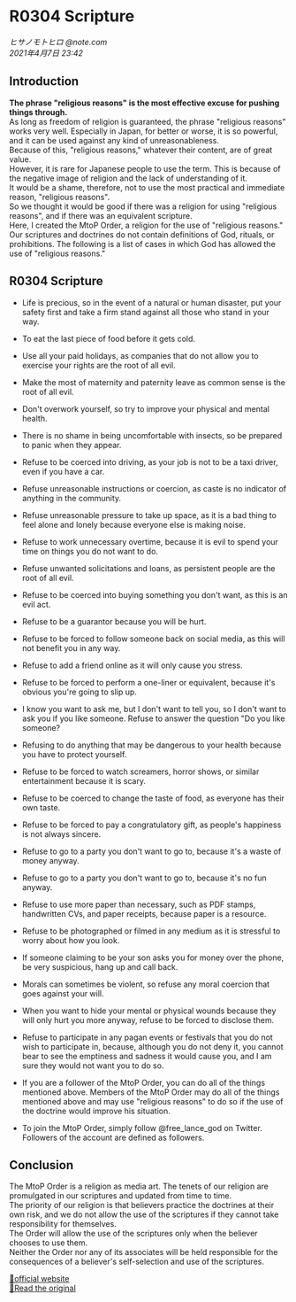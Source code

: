 # R0304 Scripture

*ヒサノモトヒロ @note.com*  
*2021年4月7日 23:42*

## Introduction

**The phrase "religious reasons" is the most effective excuse for pushing things through.**  
As long as freedom of religion is guaranteed, the phrase "religious reasons" works very well. Especially in Japan, for better or worse, it is so powerful, and it can be used against any kind of unreasonableness.  
Because of this, "religious reasons," whatever their content, are of great value.  
However, it is rare for Japanese people to use the term. This is because of the negative image of religion and the lack of understanding of it.  
It would be a shame, therefore, not to use the most practical and immediate reason, "religious reasons".  
So we thought it would be good if there was a religion for using "religious reasons", and if there was an equivalent scripture.  
Here, I created the MtoP Order, a religion for the use of "religious reasons."  
Our scriptures and doctrines do not contain definitions of God, rituals, or prohibitions. The following is a list of cases in which God has allowed the use of "religious reasons."  

## R0304 Scripture

* Life is precious, so in the event of a natural or human disaster, put your safety first and take a firm stand against all those who stand in your way.

* To eat the last piece of food before it gets cold.

* Use all your paid holidays, as companies that do not allow you to exercise your rights are the root of all evil.

* Make the most of maternity and paternity leave as common sense is the root of all evil.

* Don't overwork yourself, so try to improve your physical and mental health.

* There is no shame in being uncomfortable with insects, so be prepared to panic when they appear.

* Refuse to be coerced into driving, as your job is not to be a taxi driver, even if you have a car.

* Refuse unreasonable instructions or coercion, as caste is no indicator of anything in the community.

* Refuse unreasonable pressure to take up space, as it is a bad thing to feel alone and lonely because everyone else is making noise.

* Refuse to work unnecessary overtime, because it is evil to spend your time on things you do not want to do.

* Refuse unwanted solicitations and loans, as persistent people are the root of all evil.

* Refuse to be coerced into buying something you don't want, as this is an evil act.

* Refuse to be a guarantor because you will be hurt.

* Refuse to be forced to follow someone back on social media, as this will not benefit you in any way.

* Refuse to add a friend online as it will only cause you stress.

* Refuse to be forced to perform a one-liner or equivalent, because it's obvious you're going to slip up.

* I know you want to ask me, but I don't want to tell you, so I don't want to ask you if you like someone. Refuse to answer the question "Do you like someone?

* Refusing to do anything that may be dangerous to your health because you have to protect yourself.

* Refuse to be forced to watch screamers, horror shows, or similar entertainment because it is scary.

* Refuse to be coerced to change the taste of food, as everyone has their own taste.

* Refuse to be forced to pay a congratulatory gift, as people's happiness is not always sincere.

* Refuse to go to a party you don't want to go to, because it's a waste of money anyway.

* Refuse to go to a party you don't want to go to, because it's no fun anyway.

* Refuse to use more paper than necessary, such as PDF stamps, handwritten CVs, and paper receipts, because paper is a resource.

* Refuse to be photographed or filmed in any medium as it is stressful to worry about how you look.

* If someone claiming to be your son asks you for money over the phone, be very suspicious, hang up and call back.

* Morals can sometimes be violent, so refuse any moral coercion that goes against your will.

* When you want to hide your mental or physical wounds because they will only hurt you more anyway, refuse to be forced to disclose them.

* Refuse to participate in any pagan events or festivals that you do not wish to participate in, because, although you do not deny it, you cannot bear to see the emptiness and sadness it would cause you, and I am sure they would not want you to do so.

* If you are a follower of the MtoP Order, you can do all of the things mentioned above. Members of the MtoP Order may do all of the things mentioned above and may use "religious reasons" to do so if the use of the doctrine would improve his situation.

* To join the MtoP Order, simply follow @free_lance_god on Twitter. Followers of the account are defined as followers.

## Conclusion

The MtoP Order is a religion as media art. The tenets of our religion are promulgated in our scriptures and updated from time to time.  
The priority of our religion is that believers practice the doctrines at their own risk, and we do not allow the use of the scriptures if they cannot take responsibility for themselves.  
The Order will allow the use of the scriptures only when the believer chooses to use them.  
Neither the Order nor any of its associates will be held responsible for the consequences of a believer's self-selection and use of the scriptures.  


[🔗official website](https://mtop.live/)  
[🔗Read the original](https://note.com/hisanomotohiro/n/nab558b9373f1)